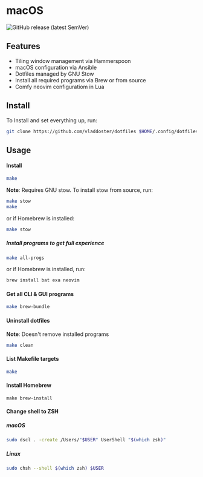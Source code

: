 # macOS

![GitHub release (latest SemVer)](https://img.shields.io/github/v/release/vladdoster/dotfiles)

## Features

- Tiling window management via Hammerspoon
- macOS configuration via Ansible
- Dotfiles managed by GNU Stow
- Install all required programs via Brew or from source
- Comfy neovim configuratiom in Lua

## Install

To Install and set everything up, run:

```bash
git clone https://github.com/vladdoster/dotfiles $HOME/.config/dotfiles
```

## Usage

#### Install

```bash
make
```

**Note**: Requires GNU stow. To install stow from source, run:

```bash
make stow
make
```

or if Homebrew is installed:

```bash
make stow
```

##### Install programs to get full experience

```bash
make all-progs
```

or if Homebrew is installed, run:

```bash
brew install bat exa neovim
```

#### Get all CLI & GUI programs

```bash
make brew-bundle
```

#### Uninstall dotfiles

**Note**: Doesn't remove installed programs

```bash
make clean
```

#### List Makefile targets

```bash
make
```

#### Install Homebrew

```
make brew-install
```

#### Change shell to ZSH

##### macOS

```bash
sudo dscl . -create /Users/"$USER" UserShell "$(which zsh)"
```

##### Linux

```bash
sudo chsh --shell $(which zsh) $USER
```

